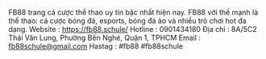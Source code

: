 FB88 trang cá cược thể thao uy tín bậc nhất hiện nay. FB88 với thế mạnh là thể thao: cá cược bóng đá, esports, bóng đá ảo và nhiều trò chơi hot đa dạng.
Website : https://fb88.schule/
Hotline : 0901434180
Địa chỉ : 8A/5C2 Thái Văn Lung, Phường Bến Nghé, Quận 1, TPHCM
Email : fb88schule@gmail.com
Hastag : #fb88 #fb88schule